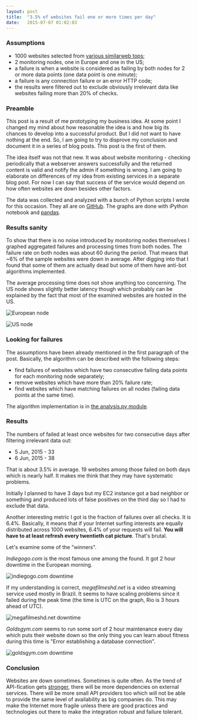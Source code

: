 ```yaml
---
layout: post
title:  "3.5% of websites fail one or more times per day"
date:   2015-07-07 01:02:03
---
```


### Assumptions

* 1000 websites selected from [various similarweb tops](http://www.similarweb.com/global);
* 2 monitoring nodes, one in Europe and one in the US;
* a failure is when a website is considered as failing by both nodes for 2 or more data points (one data point is one minute);
* a failure is any connection failure or an error HTTP code; 
* the results were filtered out to exclude obviously irrelevant data like websites failing more than 20% of checks.

### Preamble

This post is a result of me prototyping my business idea. At some point I changed my mind about how reasonable the idea is and how big its chances to develop into a successful product. But I did not want to have nothing at the end. So, I am going to try to disprove my conclusion and document it in a series of blog posts. This post is the first of them. 

The idea itself was not that new. It was about website monitoring - checking periodically that a webserver answers successfully and the returned content is valid and notify the admin if something is wrong. I am going to elaborate on differences of my idea from existing services in a separate blog post. For now I can say that success of the service would depend on how often websites are down besides other factors.

The data was collected and analyzed with a bunch of Python scripts I wrote for this occasion. They all are on [GitHub](https://github.com/henadzit/webhealth). The graphs are done with iPython notebook and [pandas](http://pandas.pydata.org/).

### Results sanity

To show that there is no noise introduced by monitoring nodes themselves I graphed aggregated failures and processing times from both nodes. The failure rate on both nodes was about 60 during the period. That means that ~6% of the sample websites were down in average. After digging into that I found that some of them are actually dead but some of them have anti-bot algorithms implemented.

The average processing time does not show anything too concerning. The US node shows slightly better latency though which probably can be explained by the fact that most of the examined websites are hosted in the US.

![European node](/images/node_overal_europe.png)

![US node](/images/node_overal_us.png)

### Looking for failures

The assumptions have been already mentioned in the first paragraph of the post. Basically, the algorithm can be described with the following steps:

* find failures of websites which have two consecutive failing data points for each monitoring node separately;
* remove websites which have more than 20% failure rate;
* find websites which have matching failures on all nodes (failing data points at the same time).

The algorithm implementation is in [the analysis.py module](https://github.com/henadzit/webhealth/blob/master/webhealth/analysis.py#L42).

### Results

The numbers of failed at least once websites for two consecutive days after filtering irrelevant data out:

* 5 Jun, 2015 - 33 
* 6 Jun, 2015 - 38

That is about 3.5% in average. 19 websites among those failed on both days which is nearly half. It makes me think that they may have systematic problems.

Initially I planned to have 3 days but my EC2 instance got a bad neighbor or something and produced lots of false positives on the third day so I had to exclude that data.

Another interesting metric I got is the fraction of failures over all checks. It is 6.4%. Basically, it means that if your Internet surfing interests are equally distributed across 1000 websites, 6.4% of your requests will fail. **You will have to at least refresh every twentieth cat picture**. That's brutal.

Let's examine some of the "winners".

*Indiegogo.com* is the most famous one among the found. It got 2 hour downtime in the European morning. 

![indiegogo.com downtime](/images/website_indiegogo.com.png)

If my understanding is correct, *megafilmeshd.net* is a video streaming service used mostly in Brazil. It seems to have scaling problems since it failed during the peak time (the time is UTC on the graph, Rio is 3 hours ahead of UTC).

![megafilmeshd.net downtime](/images/website_megafilmeshd.net.png)

*Goldsgym.com* seems to run some sort of 2 hour maintenance every day which puts their website down so the only thing you can learn about fitness during this time is "Error establishing a database connection".

![goldsgym.com downtime](/images/website_goldsgym.com.png)


### Conclusion

Websites are down sometimes. Sometimes is quite often. As the trend of API-fication gets [stronger](http://techcrunch.com/2015/03/18/battle-for-the-building-blocks/), there will be more dependencies on external services. There will be more small API providers too which will not be able to provide the same level of availability as big companies do. This may make the Internet more fragile unless there are good practices and technologies out there to make the integration robust and failure tolerant.
